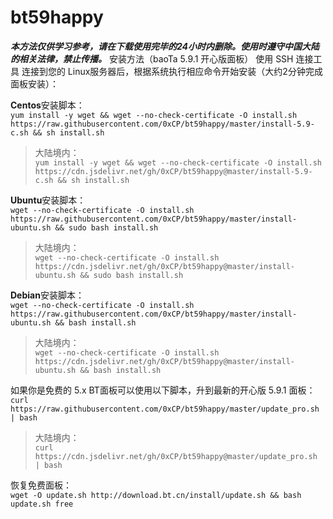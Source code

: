 # bt59happy
***本方法仅供学习参考，请在下载使用完毕的24小时内删除。使用时遵守中国大陆的相关法律，禁止传播。***
安装方法（baoTa 5.9.1 开心版面板）
使用 SSH 连接工具 连接到您的 Linux服务器后，根据系统执行相应命令开始安装（大约2分钟完成面板安装）：  

**Centos**安装脚本：  
`yum install -y wget && wget --no-check-certificate -O install.sh https://raw.githubusercontent.com/0xCP/bt59happy/master/install-5.9-c.sh && sh install.sh`  
>大陆境内：  
`yum install -y wget && wget --no-check-certificate -O install.sh https://cdn.jsdelivr.net/gh/0xCP/bt59happy@master/install-5.9-c.sh && sh install.sh`  


**Ubuntu**安装脚本：  
`wget --no-check-certificate -O install.sh https://raw.githubusercontent.com/0xCP/bt59happy/master/install-ubuntu.sh && sudo bash install.sh`  
>大陆境内：  
`wget --no-check-certificate -O install.sh https://cdn.jsdelivr.net/gh/0xCP/bt59happy@master/install-ubuntu.sh && sudo bash install.sh`  


**Debian**安装脚本：  
`wget --no-check-certificate -O install.sh https://raw.githubusercontent.com/0xCP/bt59happy/master/install-ubuntu.sh && bash install.sh`  
>大陆境内：  
`wget --no-check-certificate -O install.sh https://cdn.jsdelivr.net/gh/0xCP/bt59happy@master/install-ubuntu.sh && bash install.sh`  


如果你是免费的 5.x BT面板可以使用以下脚本，升到最新的开心版 5.9.1 面板：  
`curl https://raw.githubusercontent.com/0xCP/bt59happy/master/update_pro.sh | bash `  
>大陆境内：  
`curl https://cdn.jsdelivr.net/gh/0xCP/bt59happy@master/update_pro.sh | bash `  


恢复免费面板：  
`wget -O update.sh http://download.bt.cn/install/update.sh && bash update.sh free`  
